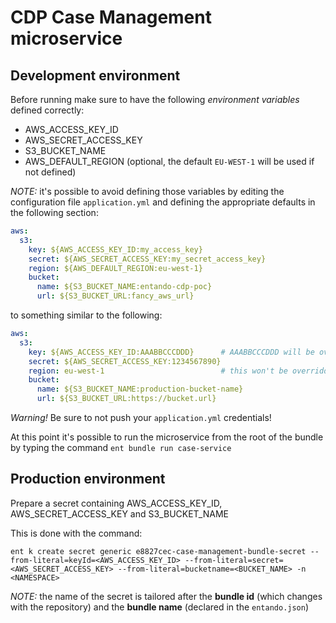 # CDP Case Management microservice


## Development environment

Before running make sure to have the following *environment variables* defined correctly:

- AWS_ACCESS_KEY_ID
- AWS_SECRET_ACCESS_KEY
- S3_BUCKET_NAME
- AWS_DEFAULT_REGION (optional, the default `EU-WEST-1` will be used if not defined)

*NOTE:* it's possible to avoid defining those variables by editing the configuration file `application.yml` and
defining the appropriate defaults in the following section:

```yaml
aws:
  s3:
    key: ${AWS_ACCESS_KEY_ID:my_access_key}
    secret: ${AWS_SECRET_ACCESS_KEY:my_secret_access_key}
    region: ${AWS_DEFAULT_REGION:eu-west-1}
    bucket:
      name: ${S3_BUCKET_NAME:entando-cdp-poc}
      url: ${S3_BUCKET_URL:fancy_aws_url}
```

to something similar to the following:  

```yaml
aws:
  s3:
    key: ${AWS_ACCESS_KEY_ID:AAABBCCCDDD}      # AAABBCCCDDD will be overridden if the AWS_ACCESS_KEY_ID is defined
    secret: ${AWS_SECRET_ACCESS_KEY:1234567890}   
    region: eu-west-1                          # this won't be overridden    
    bucket:
      name: ${S3_BUCKET_NAME:production-bucket-name}
      url: ${S3_BUCKET_URL:https://bucket.url}
```

*Warning!* Be sure to not push your `application.yml` credentials! 

At this point it's possible to run the microservice from the root of the bundle by typing the command `ent bundle run case-service`

## Production environment

Prepare a secret containing AWS_ACCESS_KEY_ID, AWS_SECRET_ACCESS_KEY and S3_BUCKET_NAME

This is done with the command:

```shell
ent k create secret generic e8827cec-case-management-bundle-secret --from-literal=keyId=<AWS_ACCESS_KEY_ID> --from-literal=secret=<AWS_SECRET_ACCESS_KEY> --from-literal=bucketname=<BUCKET_NAME> -n <NAMESPACE>
```

*NOTE:* the name of the secret is tailored after the **bundle id** (which changes with the repository) and the **bundle name** (declared in the `entando.json`) 
